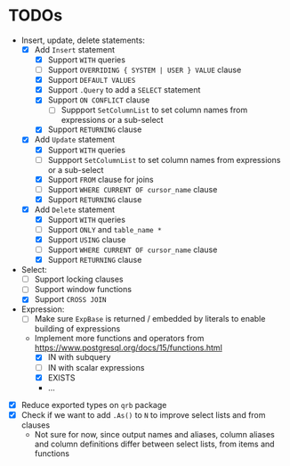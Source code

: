 # TODOs

* Insert, update, delete statements:
    * [x] Add `Insert` statement
      * [x] Support `WITH` queries
      * [ ] Support `OVERRIDING { SYSTEM | USER } VALUE` clause
      * [x] Support `DEFAULT VALUES`
      * [x] Support `.Query` to add a `SELECT` statement
      * [x] Support `ON CONFLICT` clause
          * [ ] Suppport `SetColumnList` to set column names from expressions or a sub-select
      * [x] Support `RETURNING` clause
    * [x] Add `Update` statement
      * [x] Support `WITH` queries
      * [ ] Suppport `SetColumnList` to set column names from expressions or a sub-select
      * [x] Support `FROM` clause for joins
      * [ ] Support `WHERE CURRENT OF cursor_name` clause
      * [x] Support `RETURNING` clause
    * [x] Add `Delete` statement
      * [x] Support `WITH` queries
      * [ ] Support `ONLY` and `table_name *`
      * [x] Support `USING` clause
      * [ ] Support `WHERE CURRENT OF cursor_name` clause
      * [x] Support `RETURNING` clause
* Select:
    * [ ] Support locking clauses
    * [ ] Support window functions
    * [x] Support `CROSS JOIN`
* Expression:
  * [ ] Make sure `ExpBase` is returned / embedded by literals to enable building of expressions
  * Implement more functions and operators from https://www.postgresql.org/docs/15/functions.html
    * [x] IN with subquery
    * [ ] IN with scalar expressions
    * [x] EXISTS
    * ...
* [x] Reduce exported types on `qrb` package
* [x] Check if we want to add `.As()` to `N` to improve select lists and from clauses
    * Not sure for now, since output names and aliases, column aliases and column definitions differ between select
      lists, from items and functions
